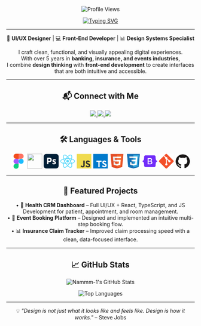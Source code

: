 <!-- Visitor Badge -->
<p align="center">
  <img src="https://visitor-badge.glitch.me/badge?page_id=Nammm-1.Nammm-1&left_color=00C4FF&right_color=000000" alt="Profile Views" />
</p>

<!-- Typing Animation -->
<p align="center">
  <a href="https://git.io/typing-svg">
    <img src="https://readme-typing-svg.herokuapp.com?font=Fira+Code&size=28&pause=1000&color=00C4FF&center=true&vCenter=true&width=900&lines=Hi+there!+I'm+Nammm-1;UI%2FUX+Designer;Front-End+Developer;Design+Systems+Specialist" alt="Typing SVG" />
  </a>
</p>

---

<p align="center">
  🎨 <b>UI/UX Designer</b> | 💻 <b>Front-End Developer</b> | 📊 <b>Design Systems Specialist</b>
</p>

<p align="center">
  I craft clean, functional, and visually appealing digital experiences.<br>
  With over 5 years in <b>banking, insurance, and events industries</b>,<br>
  I combine <b>design thinking</b> with <b>front-end development</b> to create interfaces that are both intuitive and accessible.
</p>

---

<h2 align="center">📬 Connect with Me</h2>
<p align="center">
  <a href="mailto:judeosafo.design@gmail.com">
    <img src="https://img.shields.io/badge/-judeosafo.design@gmail.com-c14438?style=flat&logo=Gmail&logoColor=white"/>
  </a>
  <a href="https://www.linkedin.com/in/judeosafo/">
    <img src="https://img.shields.io/badge/-Nammm-1-blue?style=flat&logo=Linkedin&logoColor=white"/>
  </a>
  <a href="https://judeosafo.mypixieset.com/">
    <img src="https://img.shields.io/badge/-Portfolio-000000?style=flat&logo=About.me&logoColor=white"/>
  </a>
</p>

---

<h2 align="center">🛠 Languages & Tools</h2>
<p align="center">
  <img src="https://raw.githubusercontent.com/devicons/devicon/master/icons/figma/figma-original.svg" width="40" height="40"/>
  <img src="https://raw.githubusercontent.com/devicons/devicon/master/icons/adobexd/adobexd-plain.svg" width="40" height="40"/>
  <img src="https://raw.githubusercontent.com/devicons/devicon/master/icons/photoshop/photoshop-plain.svg" width="40" height="40"/>
  <img src="https://raw.githubusercontent.com/devicons/devicon/master/icons/react/react-original.svg" width="40" height="40"/>
  <img src="https://raw.githubusercontent.com/devicons/devicon/master/icons/javascript/javascript-original.svg" width="40" height="40"/>
  <img src="https://raw.githubusercontent.com/devicons/devicon/master/icons/typescript/typescript-original.svg" width="40" height="40"/>
  <img src="https://raw.githubusercontent.com/devicons/devicon/master/icons/html5/html5-original.svg" width="40" height="40"/>
  <img src="https://raw.githubusercontent.com/devicons/devicon/master/icons/css3/css3-original.svg" width="40" height="40"/>
  <img src="https://raw.githubusercontent.com/devicons/devicon/master/icons/bootstrap/bootstrap-plain.svg" width="40" height="40"/>
  <img src="https://raw.githubusercontent.com/devicons/devicon/master/icons/git/git-original.svg" width="40" height="40"/>
  <img src="https://raw.githubusercontent.com/devicons/devicon/master/icons/github/github-original.svg" width="40" height="40"/>
</p>

---

<h2 align="center">📌 Featured Projects</h2>
<p align="center">
  • 🏥 <b>Health CRM Dashboard</b> – Full UI/UX + React, TypeScript, and JS Development for patient, appointment, and room management.<br>
  • 🎯 <b>Event Booking Platform</b> – Designed and implemented an intuitive multi-step booking flow.<br>
  • 📊 <b>Insurance Claim Tracker</b> – Improved claim processing speed with a clean, data-focused interface.
</p>

---

<h2 align="center">📈 GitHub Stats</h2>
<p align="center">
  <img src="https://github-readme-stats.vercel.app/api?username=Nammm-1&show_icons=true&count_private=true&theme=radical&title_color=00C4FF&icon_color=00C4FF&text_color=ffffff&bg_color=0d1117" alt="Nammm-1's GitHub Stats" />
</p>
<p align="center">
  <img src="https://github-readme-stats.vercel.app/api/top-langs/?username=Nammm-1&layout=compact&theme=radical&title_color=00C4FF&text_color=ffffff&bg_color=0d1117" alt="Top Languages" />
</p>

---

<p align="center">
  💡 <i>"Design is not just what it looks like and feels like. Design is how it works."</i> – Steve Jobs
</p>
